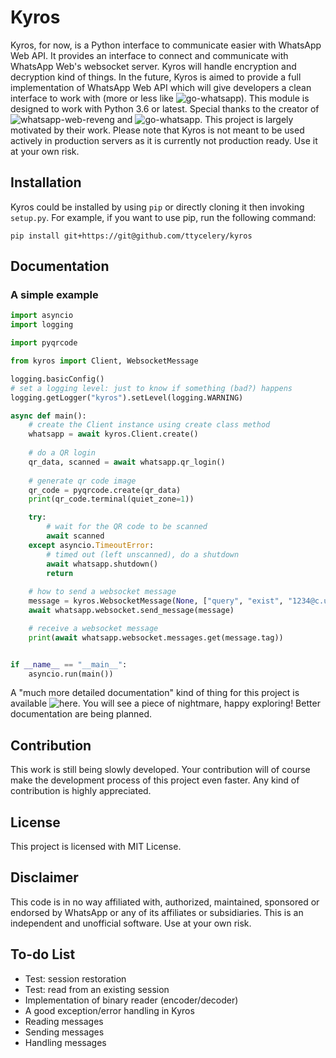 # Kyros
Kyros, for now, is a Python interface to communicate easier with WhatsApp Web API.
It provides an interface to connect and communicate with WhatsApp Web's websocket server.
Kyros will handle encryption and decryption kind of things.
In the future, Kyros is aimed to provide a full implementation of WhatsApp Web API which will give developers
a clean interface to work with (more or less like ![go-whatsapp](https://github.com/Rhymen/go-whatsapp)).
This module is designed to work with Python 3.6 or latest.
Special thanks to the creator of ![whatsapp-web-reveng](https://github.com/sigalor/whatsapp-web-reveng)
and ![go-whatsapp](https://github.com/Rhymen/go-whatsapp). This project is largely motivated by their work.
Please note that Kyros is not meant to be used actively in production servers as it is currently not 
production ready. Use it at your own risk.

## Installation
Kyros could be installed by using `pip` or directly cloning it then invoking `setup.py`.
For example, if you want to use pip, run the following command:
```
pip install git+https://git@github.com/ttycelery/kyros
```

## Documentation
### A simple example
```python
import asyncio
import logging

import pyqrcode

from kyros import Client, WebsocketMessage

logging.basicConfig()
# set a logging level: just to know if something (bad?) happens
logging.getLogger("kyros").setLevel(logging.WARNING)

async def main():
    # create the Client instance using create class method
    whatsapp = await kyros.Client.create()
    
    # do a QR login
    qr_data, scanned = await whatsapp.qr_login()
    
    # generate qr code image
    qr_code = pyqrcode.create(qr_data)
    print(qr_code.terminal(quiet_zone=1))

    try:
        # wait for the QR code to be scanned
        await scanned
    except asyncio.TimeoutError:
        # timed out (left unscanned), do a shutdown
        await whatsapp.shutdown()
        return
    
    # how to send a websocket message
    message = kyros.WebsocketMessage(None, ["query", "exist", "1234@c.us"])
    await whatsapp.websocket.send_message(message)

    # receive a websocket message
    print(await whatsapp.websocket.messages.get(message.tag))


if __name__ == "__main__":
    asyncio.run(main())
```
A "much more detailed documentation" kind of thing for this project is available ![here](https://ttycelery.github.io/kyros/).
You will see a piece of nightmare, happy exploring! Better documentation are being planned.

## Contribution
This work is still being slowly developed. Your contribution will of course
make the development process of this project even faster. Any kind of contribution
is highly appreciated.

## License
This project is licensed with MIT License.

## Disclaimer
This code is in no way affiliated with, authorized, maintained, sponsored
or endorsed by WhatsApp or any of its affiliates or subsidiaries. This is
an independent and unofficial software. Use at your own risk.


## To-do List
- Test: session restoration
- Test: read from an existing session
- Implementation of binary reader (encoder/decoder)
- A good exception/error handling in Kyros
- Reading messages
- Sending messages
- Handling messages
